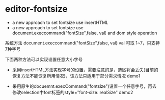 # editor-fontsize
* a new approach to set fontsize use insertHTML
* a new approach to set fontsize use document.execcommand("fontSize",false, val) and dom style operation

系统方法 document.execcommand("fontSize",false, val) val 可取 1~7，只支持7种字号 


下面两种方法可以实现设置任意大小字号

* 采用insertHTML方法实现字号的设置，需要注意的是，选区将会丢失(目前的恢复方法不能恢复所用情况)，该方法只适用于部分需求情况 demo1

* 采用原生的docuemnt.execCommand("fontsize")设置一个任意字号，再去修改selection中font标签的style="font-size: realSize" demo2